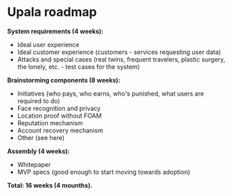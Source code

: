 # Upala roadmap

__System requirements (4 weeks):__
- Ideal user experience
- Ideal customer experience (customers - services requesting user data)
- Attacks and special cases (real twins, frequent travelers, plastic surgery, the lonely, etc. - test cases for the system)

__Brainstorming components (8 weeks):__
- Initiatives (who pays, who earns, who's punished, what users are required to do)
- Face recognition and privacy
- Location proof without FOAM
- Reputation mechanism
- Account recovery mechanism
- Other (see here)

__Assembly (4 weeks):__
- Whitepaper
- MVP specs (good enough to start moving towards adoption) 

__Total: 16 weeks (4 mounths).__
